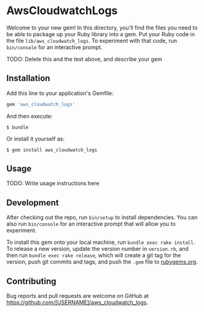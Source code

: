 # AwsCloudwatchLogs

Welcome to your new gem! In this directory, you'll find the files you need to be able to package up your Ruby library into a gem. Put your Ruby code in the file `lib/aws_cloudwatch_logs`. To experiment with that code, run `bin/console` for an interactive prompt.

TODO: Delete this and the text above, and describe your gem

## Installation

Add this line to your application's Gemfile:

```ruby
gem 'aws_cloudwatch_logs'
```

And then execute:

    $ bundle

Or install it yourself as:

    $ gem install aws_cloudwatch_logs

## Usage

TODO: Write usage instructions here

## Development

After checking out the repo, run `bin/setup` to install dependencies. You can also run `bin/console` for an interactive prompt that will allow you to experiment.

To install this gem onto your local machine, run `bundle exec rake install`. To release a new version, update the version number in `version.rb`, and then run `bundle exec rake release`, which will create a git tag for the version, push git commits and tags, and push the `.gem` file to [rubygems.org](https://rubygems.org).

## Contributing

Bug reports and pull requests are welcome on GitHub at https://github.com/[USERNAME]/aws_cloudwatch_logs.
